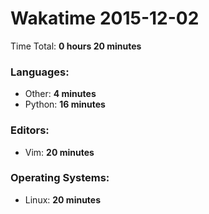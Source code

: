 # Wakatime 2015-12-02

Time Total: **0 hours 20 minutes**

### Languages:
- Other: **4 minutes** 
- Python: **16 minutes** 

### Editors:
- Vim: **20 minutes** 

### Operating Systems:
- Linux: **20 minutes** 

